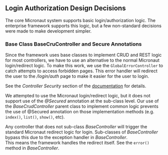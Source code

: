 ## Login Authorization Design Decisions

The core Micronaut system supports basic login/authorization logic.  The enterprise framework supports
this logic, but a few non-standard decisions were made to make development simpler.

### Base Class BaseCruController and Secure Annotations

Since the framework uses base classes to implement CRUD and REST logic for most controllers, we have
to use an alternative to the normal Micronaut login/redirect logic.   To make this work, we use 
the `GlobalErrorController` to catch attempts to access forbidden pages.  This error handler will 
redirect the user to the _/login/auth_ page to make it easier for the user to login. 

See the _Controller Security_ section of the [documentation](https://simplemes.github.io/simplemes-core/) for details.

We attempted to use the Micronaut login/redirect logic, but it does not support use of the _@Secured_ annotation 
at the sub-class level.   Our use of the _BaseCrudController_ parent class to implement common logic prevents
the use of @Secured annotation on those implementation methods (e.g. `index()`, `list()`, `show()`, etc).
 
Any controller that does not sub-class _BaseController_ will trigger the standard Micronaut redirect logic for login.
Sub-classes of _BaseController_ bypass this due to the exception handler in _BaseController_.    
This means the framework handles the redirect itself.  See the `error()` method in _BaseController_.

